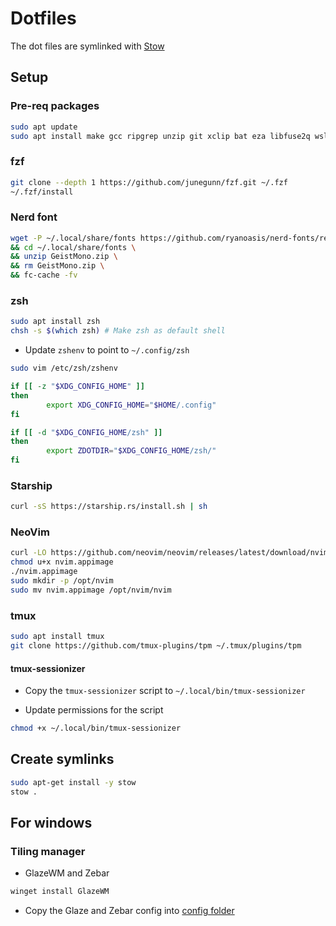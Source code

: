 # Dotfiles

The dot files are symlinked with [Stow](https://www.gnu.org/software/stow/)

## Setup

### Pre-req packages

```sh
sudo apt update
sudo apt install make gcc ripgrep unzip git xclip bat eza libfuse2q wslu
```

### fzf

```sh
git clone --depth 1 https://github.com/junegunn/fzf.git ~/.fzf
~/.fzf/install
```

### Nerd font

```sh
wget -P ~/.local/share/fonts https://github.com/ryanoasis/nerd-fonts/releases/download/v3.3.0/GeistMono.zip \
&& cd ~/.local/share/fonts \
&& unzip GeistMono.zip \
&& rm GeistMono.zip \
&& fc-cache -fv
```

### zsh

```sh
sudo apt install zsh
chsh -s $(which zsh) # Make zsh as default shell
```

- Update `zshenv` to point to `~/.config/zsh`

```sh
sudo vim /etc/zsh/zshenv
```

```bash
if [[ -z "$XDG_CONFIG_HOME" ]]
then
        export XDG_CONFIG_HOME="$HOME/.config"
fi

if [[ -d "$XDG_CONFIG_HOME/zsh" ]]
then
        export ZDOTDIR="$XDG_CONFIG_HOME/zsh/"
fi
```

### Starship

```sh
curl -sS https://starship.rs/install.sh | sh
```

### NeoVim

```sh
curl -LO https://github.com/neovim/neovim/releases/latest/download/nvim.appimage
chmod u+x nvim.appimage
./nvim.appimage
sudo mkdir -p /opt/nvim
sudo mv nvim.appimage /opt/nvim/nvim
```

### tmux

```sh
sudo apt install tmux
git clone https://github.com/tmux-plugins/tpm ~/.tmux/plugins/tpm
```

#### tmux-sessionizer

- Copy the `tmux-sessionizer` script to `~/.local/bin/tmux-sessionizer`

- Update permissions for the script

```sh
chmod +x ~/.local/bin/tmux-sessionizer
```

## Create symlinks

```sh
sudo apt-get install -y stow
stow .
```

## For windows

### Tiling manager

- GlazeWM and Zebar

```sh
winget install GlazeWM
```

- Copy the Glaze and Zebar config into [config folder](https://github.com/glzr-io/glazewm?tab=readme-ov-file#config-documentation)

